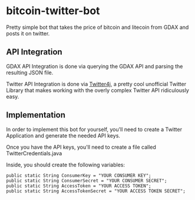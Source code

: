 # bitcoin-twitter-bot
Pretty simple bot that takes the price of bitcoin and litecoin from GDAX and posts it on twitter.

## API Integration
GDAX API Integration is done via querying the GDAX API and parsing the resulting JSON file.

Twitter API Integration is done via [Twitter4j](https://github.com/yusuke/twitter4j), a pretty cool unofficial Twitter Library that makes working with the overly complex Twitter API ridiculously easy.

## Implementation
In order to implement this bot for yourself, you'll need to create a Twitter Application and generate the needed API keys.

Once you have the API keys, you'll need to create a file called TwitterCredentials.java

Inside, you should create the following variables:
```
public static String ConsumerKey = "YOUR CONSUMER KEY";
public static String ConsumerSecret = "YOUR CONSUMER SECRET";
public static String AccessToken = "YOUR ACCESS TOKEN";
public static String AccessTokenSecret = "YOUR ACCESS TOKEN SECRET";
```